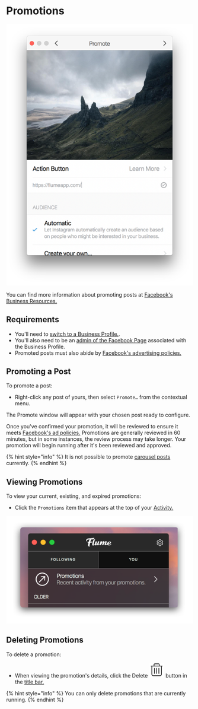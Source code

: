 # Promotions

![](../../../.gitbook/assets/promoting.png)

You can find more information about promoting posts at [Facebook's Business Resources.](https://www.facebook.com/business/help/897631030335607/)

## Requirements

* You'll need to [switch to a Business Profile.](./). 
* You'll also need to be an [admin of the Facebook Page](https://www.facebook.com/business/help/218638451837962) associated with the Business Profile. 
* Promoted posts must also abide by [Facebook's advertising policies.](https://www.facebook.com/business/help/732496170188362)

## Promoting a Post

To promote a post:

* Right-click any post of yours, then select `Promote…` from the contextual menu.

The Promote window will appear with your chosen post ready to configure.

Once you've confirmed your promotion, it will be reviewed to ensure it meets [Facebook's ad policies.](https://www.facebook.com/business/help/732496170188362) Promotions are generally reviewed in 60 minutes, but in some instances, the review process may take longer. Your promotion will begin running after it's been reviewed and approved.

{% hint style="info" %}
It is not possible to promote [carousel posts](../../detailview.md#carousel-posts) currently.
{% endhint %}

## Viewing Promotions

To view your current, existing, and expired promotions:

* Click the `Promotions` item that appears at the top of your [Activity.](../../activity.md)

![](../../../.gitbook/assets/view-promotions.png)

## Deleting Promotions

To delete a promotion:

* When viewing the promotion's details, click the Delete ![](../../../.gitbook/assets/delete.png) button in the [title bar.](../../../misc/glossary.md#title-bar)

{% hint style="info" %}
You can only delete promotions that are currently running.
{% endhint %}



